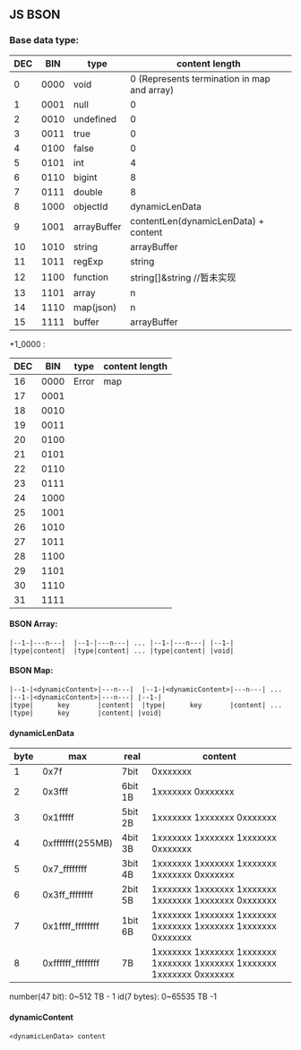 ## JS BSON

### Base data type:

| DEC | BIN  | type        | content length                              |
| --- | ---- | ----------- | ------------------------------------------- |
| 0   | 0000 | void        | 0 (Represents termination in map and array) |
| 1   | 0001 | null        | 0                                           |
| 2   | 0010 | undefined   | 0                                           |
| 3   | 0011 | true        | 0                                           |
| 4   | 0100 | false       | 0                                           |
| 5   | 0101 | int         | 4                                           |
| 6   | 0110 | bigint      | 8                                           |
| 7   | 0111 | double      | 8                                           |
| 8   | 1000 | objectId    | dynamicLenData                              |
| 9   | 1001 | arrayBuffer | contentLen(dynamicLenData) + content        |
| 10  | 1010 | string      | arrayBuffer                                 |
| 11  | 1011 | regExp      | string                                      |
| 12  | 1100 | function    | string[]&string //暂未实现                  |
| 13  | 1101 | array       | n                                           |
| 14  | 1110 | map(json)   | n                                           |
| 15  | 1111 | buffer      | arrayBuffer                                 |

+1_0000 :

| DEC | BIN  | type  | content length |
| --- | ---- | ----- | -------------- |
| 16  | 0000 | Error | map            |
| 17  | 0001 |       |                |
| 18  | 0010 |       |                |
| 19  | 0011 |       |                |
| 20  | 0100 |       |                |
| 21  | 0101 |       |                |
| 22  | 0110 |       |                |
| 23  | 0111 |       |                |
| 24  | 1000 |       |                |
| 25  | 1001 |       |                |
| 26  | 1010 |       |                |
| 27  | 1011 |       |                |
| 28  | 1100 |       |                |
| 29  | 1101 |       |                |
| 30  | 1110 |       |                |
| 31  | 1111 |       |                |

#### BSON Array:

```
|--1-|---n---|  |--1-|---n---| ... |--1-|---n---| |--1-|
|type|content|  |type|content| ... |type|content| |void|

```

#### BSON Map:

```
|--1-|<dynamicContent>|---n---|  |--1-|<dynamicContent>|---n---| ... |--1-|<dynamicContent>|---n---| |--1-|
|type|      key       |content|  |type|      key       |content| ... |type|      key       |content| |void|

```

#### dynamicLenData

| byte | max               | real    | content                                                                 |
| ---- | ----------------- | ------- | ----------------------------------------------------------------------- |
| 1    | 0x7f              | 7bit    | 0xxxxxxx                                                                |
| 2    | 0x3fff            | 6bit 1B | 1xxxxxxx 0xxxxxxx                                                       |
| 3    | 0x1fffff          | 5bit 2B | 1xxxxxxx 1xxxxxxx 0xxxxxxx                                              |
| 4    | 0xfffffff(255MB)  | 4bit 3B | 1xxxxxxx 1xxxxxxx 1xxxxxxx 0xxxxxxx                                     |
| 5    | 0x7_ffffffff      | 3bit 4B | 1xxxxxxx 1xxxxxxx 1xxxxxxx 1xxxxxxx 0xxxxxxx                            |
| 6    | 0x3ff_ffffffff    | 2bit 5B | 1xxxxxxx 1xxxxxxx 1xxxxxxx 1xxxxxxx 1xxxxxxx 0xxxxxxx                   |
| 7    | 0x1ffff_ffffffff  | 1bit 6B | 1xxxxxxx 1xxxxxxx 1xxxxxxx 1xxxxxxx 1xxxxxxx 1xxxxxxx 0xxxxxxx          |
| 8    | 0xffffff_ffffffff | 7B      | 1xxxxxxx 1xxxxxxx 1xxxxxxx 1xxxxxxx 1xxxxxxx 1xxxxxxx 1xxxxxxx 0xxxxxxx |

number(47 bit): 0~512 TB - 1
id(7 bytes): 0~65535 TB -1

#### dynamicContent

```
<dynamicLenData> content
```

